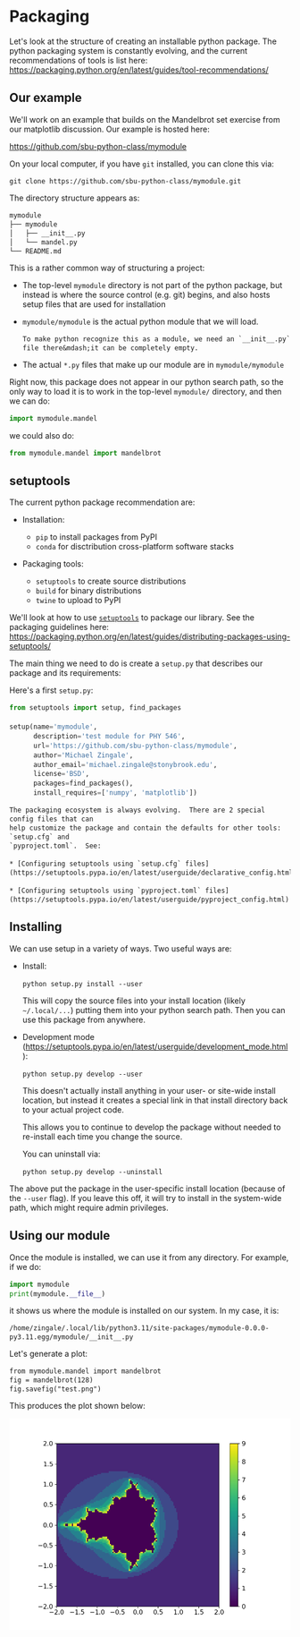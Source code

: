 # Packaging



Let's look at the structure of creating an installable python package.
The python packaging system is constantly evolving, and the current recommendations
of tools is list here: https://packaging.python.org/en/latest/guides/tool-recommendations/


## Our example

We'll work on an example that builds on the Mandelbrot set exercise
from our matplotlib discussion.  Our example is hosted here:

https://github.com/sbu-python-class/mymodule

On your local computer, if you have `git` installed, you can clone this via:

```
git clone https://github.com/sbu-python-class/mymodule.git
```

The directory structure appears as:

```
mymodule
├── mymodule
│   ├── __init__.py
│   └── mandel.py
└── README.md
```

This is a rather common way of structuring a project:

* The top-level `mymodule` directory is not part of the python
  package, but instead is where the source control (e.g. git) begins,
  and also hosts setup files that are used for installation

* `mymodule/mymodule` is the actual python module that we will load.

   ```{important}
   To make python recognize this as a module, we need an `__init__.py`
   file there&mdash;it can be completely empty.
   ```
   
* The actual `*.py` files that make up our module are in `mymodule/mymodule`

Right now, this package does not appear in our python search path, so
the only way to load it is to work in the top-level `mymodule/`
directory, and then we can do:

```python
import mymodule.mandel
```

we could also do:

```python
from mymodule.mandel import mandelbrot
```


## setuptools

The current python package recommendation are:

* Installation:

  * `pip` to install packages from PyPI
  * `conda` for disctribution cross-platform software stacks

* Packaging tools:

  * `setuptools` to create source distributions
  * `build` for binary distributions
  * `twine` to upload to PyPI

We'll look at how to use [`setuptools`](https://setuptools.pypa.io/en/latest/index.html) to package our library.  See the
packaging guidelines here:
https://packaging.python.org/en/latest/guides/distributing-packages-using-setuptools/

The main thing we need to do is create a `setup.py` that describes our
package and its requirements:

Here's a first `setup.py`:

```python
from setuptools import setup, find_packages

setup(name='mymodule',
      description='test module for PHY 546',
      url='https://github.com/sbu-python-class/mymodule',
      author='Michael Zingale',
      author_email='michael.zingale@stonybrook.edu',
      license='BSD',
      packages=find_packages(),
      install_requires=['numpy', 'matplotlib'])
```

```{note}
The packaging ecosystem is always evolving.  There are 2 special config files that can
help customize the package and contain the defaults for other tools: `setup.cfg` and
`pyproject.toml`.  See:

* [Configuring setuptools using `setup.cfg` files](https://setuptools.pypa.io/en/latest/userguide/declarative_config.html)

* [Configuring setuptools using `pyproject.toml` files](https://setuptools.pypa.io/en/latest/userguide/pyproject_config.html)
```

## Installing

We can use setup in a variety of ways.  Two useful ways are:

* Install:

  `python setup.py install --user`

  This will copy the source files into your install location (likely
  `~/.local/...`) putting them into your python search path.  Then you
  can use this package from anywhere.

* Development mode (https://setuptools.pypa.io/en/latest/userguide/development_mode.html):

  `python setup.py develop --user`

  This doesn't actually install anything in your user- or site-wide
  install location, but instead it creates a special link in that
  install directory back to your actual project code.

  This allows you to continue to develop the package without needed to
  re-install each time you change the source.

  You can uninstall via:

  `python setup.py develop --uninstall`

The above put the package in the user-specific install location
(because of the `--user` flag).  If you leave this off, it will try to
install in the system-wide path, which might require admin privileges.


## Using our module

Once the module is installed, we can use it from any directory.  For example, if we do:

```python
import mymodule
print(mymodule.__file__)
```

it shows us where the module is installed on our system.  In my case, it is:

```
/home/zingale/.local/lib/python3.11/site-packages/mymodule-0.0.0-py3.11.egg/mymodule/__init__.py
```

Let's generate a plot:

```
from mymodule.mandel import mandelbrot
fig = mandelbrot(128)
fig.savefig("test.png")
```

This produces the plot shown below:

![sample Mandelbrot set image using 128x128 points](test.png)
